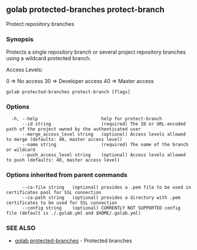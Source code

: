 ## golab protected-branches protect-branch

Protect repository branches

### Synopsis


Protects a single repository branch or several project repository branches using a wildcard protected branch.

Access Levels:

0  => No access
30 => Developer access
40 => Master access


```
golab protected-branches protect-branch [flags]
```

### Options

```
  -h, --help                        help for protect-branch
      --id string                   (required) The ID or URL-encoded path of the project owned by the authenticated user
      --merge_access_level string   (optional) Access levels allowed to merge (defaults: 40, master access level)
      --name string                 (required) The name of the branch or wildcard
      --push_access_level string    (optional) Access levels allowed to push (defaults: 40, master access level)
```

### Options inherited from parent commands

```
      --ca-file string   (optional) provides a .pem file to be used in certificates pool for SSL connection
      --ca-path string   (optional) provides a directory with .pem certificates to be used for SSL connection
      --config string    (optional) CURRENTLY NOT SUPPORTED config file (default is ./.golab.yml and $HOME/.golab.yml)
```

### SEE ALSO
* [golab protected-branches](golab_protected-branches.md)	 - Protected branches


